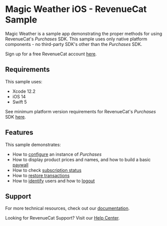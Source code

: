 #  Magic Weather iOS - RevenueCat Sample

Magic Weather is a sample app demonstrating the proper methods for using RevenueCat's *Purchases* SDK. This sample uses only native platform components - no third-party SDK's other than the *Purchases* SDK.

Sign up for a free RevenueCat account [here](https://www.revenuecat.com).

## Requirements

This sample uses:

- Xcode 12.2
- iOS 14
- Swift 5

See minimum platform version requirements for RevenueCat's *Purchases* SDK [here](https://github.com/RevenueCat/purchases-ios/blob/main/Package.swift#L65).

## Features

This sample demonstrates:

- How to [configure](MagicWeather/Sources/Lifecycle/AppDelegate.swift) an instance of *Purchases*
- How to display product prices and names, and how to build a basic [paywall](MagicWeather/Sources/Controllers/PaywallViewController.swift#L54)
-  How to check [subscription status](MagicWeather/Sources/Controllers/WeatherViewController.swift#L36)
- How to [restore transactions](MagicWeather/Sources/Controllers/UserViewController.swift#L112)
- How to [identify](MagicWeather/Sources/Controllers/UserViewController.swift#L56) users and how to [logout](MagicWeather/Sources/Controllers/UserViewController.swift#L86)

## Support

For more technical resources, check out our [documentation](https://docs.revenuecat.com).

Looking for RevenueCat Support? Visit our [Help Center](https://support.revenuecat.com/hc/en-us).
